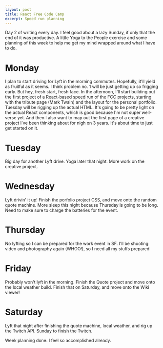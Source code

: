 ```yaml
---
layout: post
title: React Free Code Camp
excerpt: Speed run planning
---
```


Day 2 of writing every day. I feel good about a lazy Sunday, if only that the end of it was productive. A little Yoga to the People exercise and some planning of this week to help me get my mind wrapped around what I have to do.

# Monday
I plan to start driving for Lyft in the morning commutes. Hopefully, it'll yield as fruitful as it seems. I think problem no. 1 will be just getting up so frigging early. But hey, fresh start, fresh face. In the afternoon, I'll start building out the first project of a React-based speed run of the [FCC](freecodecamp.com) projects, starting with the tribute page (Mark Twain) and the layout for the personal portfolio. Tuesday will be rigging up the actual HTML. It's going to be pretty light on the actual React components, which is good because I'm not super well-verse yet. And then I also want to map out the first page of a creative project I've been thinking about for nigh on 3 years. It's about time to just get started on it.

# Tuesday

Big day for another Lyft drive. Yoga later that night. More work on the creative project.

# Wednesday

Lyft drivin' it up! Finish the porfolio project CSS, and move onto the random quote machine. More sleep this night because Thursday is going to be long. Need to make sure to charge the batteries for the event.

# Thursday

No lyfting so I can be prepared for the work event in SF. I'll be shooting video and photography again (WHOO!), so I need all my stuffs prepared

# Friday

Probably won't lyft in the morning. Finish the Quote project and move onto the local weather build. Finish that on Saturday, and move onto the Wiki viewer!

# Saturday

Lyft that night after finishing the quote machine, local weather, and rig up the Twitch API. Sunday to finish the Twitch.

Week planning done. I feel so accomplished already.